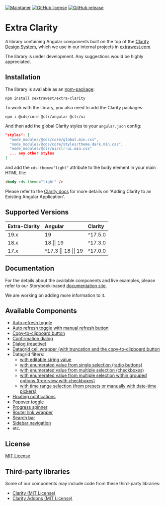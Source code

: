 [![Maintaner](https://img.shields.io/badge/maintainer-extrawest.com-blue)](https://extrawest.com)
[![GitHub license](https://img.shields.io/github/license/Naereen/StrapDown.js.svg)](LICENSE)
[![GitHub release](https://img.shields.io/github/package-json/v/extrawest/extra-clarity?filename=projects%2Fextra-clarity%2Fpackage.json)](https://www.npmjs.com/package/@extrawest/extra-clarity)

# Extra Clarity

A library containing Angular components built on the top of the [Clarity Design System](https://clarity.design/),
which we use in our internal projects in [extrawest.com](https://extrawest.com).

The library is under development. Any suggestions would be highly appreciated.

## Installation

The library is available as an [npm-package](https://www.npmjs.com/package/@extrawest/extra-clarity):

```shell
npm install @extrawest/extra-clarity
```

To work with the library, you also need to add the Clarity packages:

```shell
npm i @cds/core @clr/angular @clr/ui
```

And then add the global Clarity styles to your `angular.json` config:

```json
"styles": [
  "node_modules/@cds/core/global.min.css",
  "node_modules/@cds/core/styles/theme.dark.min.css",
  "node_modules/@clr/ui/clr-ui.min.css"
  ... any other styles
]
```

and add the `cds-theme="light"` attribute to the body element in your main HTML file:

```html
<body cds-theme="light" />
```

Please refer to the [Clarity docs](https://clarity.design/pages/developing#adding-clarity-to-an-existing-angular-application)
for more details on 'Adding Clarity to an Existing Angular Application'.

## Supported Versions

| Extra-Clarity | Angular               | Clarity |
| :------------ | :-------------------- | :------ |
| 19.x          | 19                    | ^17.5.0 |
| 18.x          | 18 \|\| 19            | ^17.3.0 |
| 17.x          | ^17.3 \|\| 18 \|\| 19 | ^17.0.0 |

## Documentation

For the details about the available components and live examples,
please refer to our Storybook-based [documentation site](https://extra-clarity-docs.web.app).

We are working on adding more information to it.

## Available Components

- [Auto refresh toggle](https://extra-clarity-docs.web.app/?path=/story/components-auto-refresh--auto-refresh-story)
- [Auto refresh toggle with manual refresh button](https://extra-clarity-docs.web.app/?path=/story/components-auto-refresh-group--auto-refresh-group-story)
- [Copy-to-clipboard button](https://extra-clarity-docs.web.app/?path=/docs/components-button-copy-to-clipboard--overview)
- [Confirmation dialog](https://extra-clarity-docs.web.app/?path=/story/components-confirmation-dialog--confirmation-dialog-story)
- [Dialog (reactive)](https://extra-clarity-docs.web.app/?path=/docs/components-dialog-overview--docs)
- [Datagrid cell wrapper (with truncation and the copy-to-clipboard button](https://extra-clarity-docs.web.app/?path=/docs/components-datagrid-cell-wrapper--overview)
- Datagrid filters:
  - [with editable string value](https://extra-clarity-docs.web.app/?path=/docs/components-datagrid-filters-string-filter--overview)
  - [with enumerated value from single selection (radio buttons)](https://extra-clarity-docs.web.app/?path=/docs/components-datagrid-filters-enum-single-value-filter--overview)
  - [with enumerated value from multiple selection (checkboxes)](https://extra-clarity-docs.web.app/?path=/docs/components-datagrid-filters-enum-multi-value-filter--overview)
  - [with enumerated value from multiple selection within grouped options (tree-view with checkboxes)](https://extra-clarity-docs.web.app/?path=/docs/components-datagrid-filters-enum-grouped-value-filter--overview)
  - [with time range selection (from presets or manually with date-time pickers)](https://extra-clarity-docs.web.app/?path=/docs/components-datagrid-filters-time-range-filter--overview)
- [Floating notifications](https://extra-clarity-docs.web.app/?path=/story/components-notification--notification-story)
- [Popover toggle](https://extra-clarity-docs.web.app/?path=/docs/components-popover-toggle--overview)
- [Progress spinner](https://extra-clarity-docs.web.app/?path=/story/components-progress-spinner--progress-spinner-story)
- [Router link wrapper](https://extra-clarity-docs.web.app/?path=/docs/components-router-link-wrapper--overview)
- [Search bar](https://extra-clarity-docs.web.app/?path=/docs/components-search-bar--overview)
- [Sidebar navigation](https://extra-clarity-docs.web.app/?path=/docs/components-sidebar-navigation--overview)
- etc.

## License

[MIT License](LICENSE)

## Third-party libraries

Some of our components may include code from these third-party libraries:

- [Clarity (MIT License)](https://github.com/vmware-clarity/ng-clarity)
- [Clarity Addons (MIT License)](https://github.com/porscheinformatik/clarity-addons)
